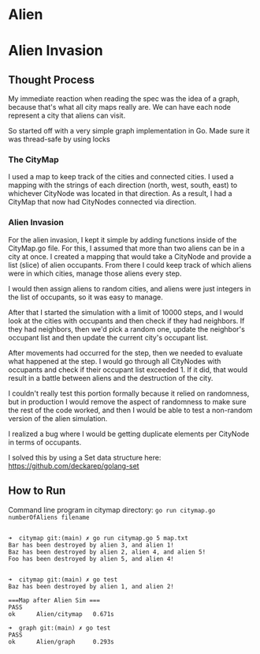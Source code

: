 # Alien


# Alien Invasion 

## Thought Process

My immediate reaction when reading the spec was the idea of a graph, because that's what
all city maps really are. We can have each node represent a city that aliens can visit.

So started off with a very simple graph implementation in Go. Made sure it was thread-safe
by using locks

### The CityMap

I used a map to keep track of the cities and connected cities. I used a mapping with the strings of each direction (north, west, south, east) to whichever CityNode was located in that direction. As a result, I had a CityMap that now had CityNodes connected via direction. 


### Alien Invasion

For the alien invasion, I kept it simple by adding functions inside of the CityMap.go file. For this, I assumed that more than two aliens can be in a city at once. I created a mapping that would take a CityNode and provide a list (slice) of alien occupants. From there I could keep track of which aliens were in which cities, manage those aliens every step.

I would then assign aliens to random cities, and aliens were just integers in the list of occupants, so it was easy to manage.

After that I started the simulation with a limit of 10000 steps, and I would look at the cities with occupants and then check if they had neighbors. If they had neighbors, then we'd pick a random one, update the neighbor's occupant list and then update the current city's occupant list.

After movements had occurred for the step, then we needed to evaluate what happened at the step. I would go through all CityNodes with occupants and check if their occupant list exceeded 1. If it did, that would result in a battle between aliens and the destruction of the city. 

I couldn't really test this portion formally because it relied on randomness, but in production I would remove the aspect of randomness to make sure the rest of the code worked, and then I would be able to test a non-random version of the alien simulation.

I realized a bug where I would be getting duplicate elements per CityNode in terms of occupants.

I solved this by using a Set data structure here: https://github.com/deckarep/golang-set

## How to Run

Command line program in citymap directory:
`go run citymap.go numberOfAliens filename`

```

➜  citymap git:(main) ✗ go run citymap.go 5 map.txt
Bar has been destroyed by alien 3, and alien 1!
Baz has been destroyed by alien 2, alien 4, and alien 5!
Foo has been destroyed by alien 5, and alien 4!


➜  citymap git:(main) ✗ go test
Baz has been destroyed by alien 1, and alien 2!

===Map after Alien Sim ===
PASS
ok      Alien/citymap   0.671s

➜  graph git:(main) ✗ go test
PASS
ok      Alien/graph     0.293s
```

